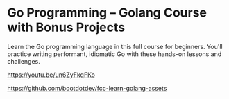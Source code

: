 # Go Programming – Golang Course with Bonus Projects

Learn the Go programming language in this full course for beginners. You'll practice writing performant, idiomatic Go with these hands-on lessons and challenges.

https://youtu.be/un6ZyFkqFKo

https://github.com/bootdotdev/fcc-learn-golang-assets

